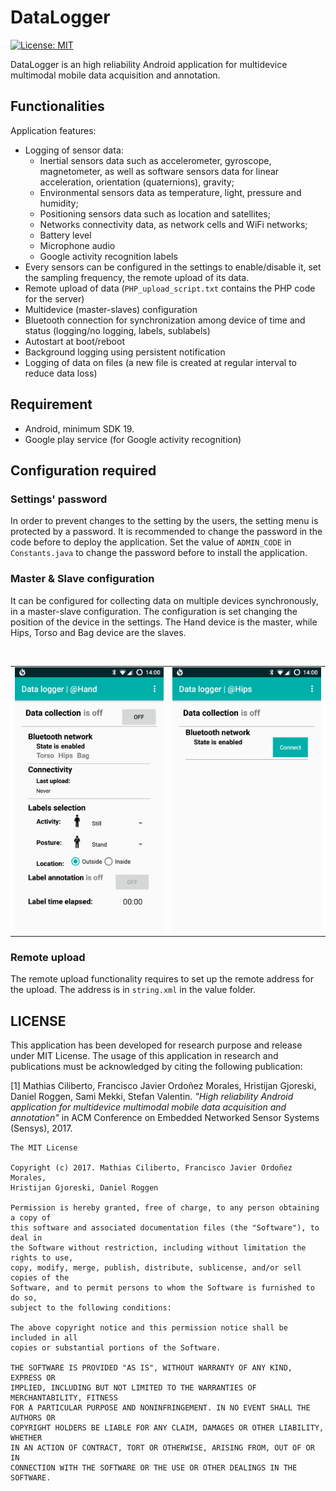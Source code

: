 # DataLogger 
[![License: MIT](https://img.shields.io/badge/License-MIT-yellow.svg)](https://opensource.org/licenses/MIT)

DataLogger is an high reliability Android application for multidevice multimodal mobile data acquisition and annotation.

## Functionalities
Application features:
- Logging of sensor data:
  - Inertial sensors data such as accelerometer, gyroscope, magnetometer, as well as software sensors data for linear acceleration, orientation (quaternions), gravity;
  - Environmental sensors data as temperature, light, pressure and humidity;
  - Positioning sensors data such as location and satellites;
  - Networks connectivity data, as network cells and WiFi networks;
  - Battery level
  - Microphone audio
  - Google activity recognition labels
- Every sensors can be configured in the settings to enable/disable it, set the sampling frequency, the remote upload of its data.
- Remote upload of data (`PHP_upload_script.txt` contains the PHP code for the server)
- Multidevice (master-slaves) configuration
- Bluetooth connection for synchronization among device of time and status (logging/no logging, labels, sublabels)
- Autostart at boot/reboot
- Background logging using persistent notification
- Logging of data on files (a new file is created at regular interval to reduce data loss)

## Requirement
- Android, minimum SDK 19.
- Google play service (for Google activity recognition)

## Configuration required 
### Settings' password
In order to prevent changes to the setting by the users, the setting menu is protected by a password. It is recommended to change the password in the code before to deploy the application. Set the value of `ADMIN_CODE` in `Constants.java` to change the password before to install the application.

### Master & Slave configuration
It can be configured for collecting data on multiple devices synchronously, in a master-slave configuration. The configuration is set changing the position of the device in the settings. The Hand device is the master, while Hips, Torso and Bag device are the slaves.

<br>
<table border="0">
  <tr>
    <td border="0">
    <img src="./img/master.png" width="400">
    </td>
    <td border="0">
    <img src="./img/slave.png" width="400">
    </td>
  </tr>
</table>

### Remote upload
The remote upload functionality requires to set up the remote address for the upload. The address is in `string.xml` in the value folder.

## LICENSE
This application has been developed for research purpose and release under MIT License. The usage of this application in research and publications must be acknowledged by citing the following publication:

[1] Mathias Ciliberto, Francisco Javier Ordoñez Morales, Hristijan Gjoreski, Daniel Roggen, Sami Mekki, Stefan Valentin. *"High reliability Android application for multidevice multimodal mobile data acquisition and annotation"* in ACM Conference on Embedded Networked Sensor Systems (Sensys), 2017.

```
The MIT License

Copyright (c) 2017. Mathias Ciliberto, Francisco Javier Ordoñez Morales,
Hristijan Gjoreski, Daniel Roggen

Permission is hereby granted, free of charge, to any person obtaining a copy of
this software and associated documentation files (the "Software"), to deal in
the Software without restriction, including without limitation the rights to use,
copy, modify, merge, publish, distribute, sublicense, and/or sell copies of the
Software, and to permit persons to whom the Software is furnished to do so,
subject to the following conditions:

The above copyright notice and this permission notice shall be included in all
copies or substantial portions of the Software.

THE SOFTWARE IS PROVIDED "AS IS", WITHOUT WARRANTY OF ANY KIND, EXPRESS OR
IMPLIED, INCLUDING BUT NOT LIMITED TO THE WARRANTIES OF MERCHANTABILITY, FITNESS
FOR A PARTICULAR PURPOSE AND NONINFRINGEMENT. IN NO EVENT SHALL THE AUTHORS OR
COPYRIGHT HOLDERS BE LIABLE FOR ANY CLAIM, DAMAGES OR OTHER LIABILITY, WHETHER
IN AN ACTION OF CONTRACT, TORT OR OTHERWISE, ARISING FROM, OUT OF OR IN
CONNECTION WITH THE SOFTWARE OR THE USE OR OTHER DEALINGS IN THE SOFTWARE.
```
